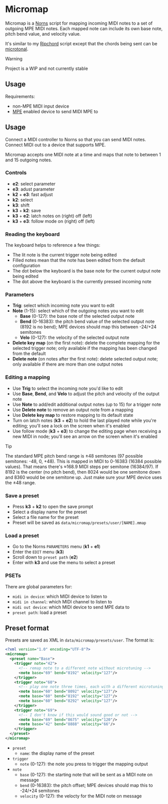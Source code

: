 # Micromap

Micromap is a [Norns](https://monome.org/docs/norns/) script for mapping incoming MIDI notes to a set of outgoing MPE MIDI notes. Each mapped note can include its own base note, pitch bend value, and velocity value.

It's similar to my [Ripchord](https://github.com/handeyeco/norns-ripchord) script except that the chords being sent can be [microtonal](https://en.wikipedia.org/wiki/Microtonality).

> [!WARNING]  
> Project is a WIP and not currently stable

## Usage

Requirements:
- non-MPE MIDI input device
- [MPE](https://en.wikipedia.org/wiki/MIDI#MIDI_Polyphonic_Expression) enabled device to send MIDI MPE to

## Usage

Connect a MIDI controller to Norns so that you can send MIDI notes. Connect MIDI out to a device that supports MPE.

Micromap accepts one MIDI note at a time and maps that note to between 1 and 15 outgoing notes.

### Controls

- **e2**: select parameter
- **e3**: adust parameter
- **k2** + **e3**: fast adjust
- **k2**: select
- **k3**: shift
- **k3** + **k2**: save
- **k3** + **e2**: latch notes on (right) off (left)
- **k3** + **e3**: follow mode on (right) off (left)

### Reading the keyboard

The keyboard helps to reference a few things:
- The lit note is the current trigger note being edited
- Filled notes mean that the note has been edited from the default configuration
- The dot below the keyboard is the base note for the current output note being edited
- The dot above the keyboard is the currently pressed incoming note

### Parameters

- **Trig**: select which incoming note you want to edit
- **Note** (1-15): select which of the outgoing notes you want to edit
  - **Base** (0-127): the base note of the selected output note
  - **Bend** (0-16383): the pitch bend value of the selected output note (8192 is no bend); MPE devices should map this between -24/+24 semitones
  - **Velo** (0-127): the velocity of the selected output note
- **Delete key map** (on the first note): delete the complete mapping for the selected trigger note; only available if the mapping has been changed from the default
- **Delete note** (on notes after the first note): delete selected output note; only available if there are more than one output notes

### Editing a mapping

- Use **Trig** to select the incoming note you'd like to edit
- Use **Base**, **Bend**, and **Velo** to adjust the pitch and velocity of the output note
- Use **Note** to add/edit additional output notes (up to 15) for a trigger note
- Use **Delete note** to remove an output note from a mapping
- Use **Delete key map** to restore mapping to its default state
- Turn on latch notes (**k3** + **e2**) to hold the last played note while you're editing; you'll see a lock on the screen when it's enabled
- Use follow mode (**k3** + **e3**) to change the editing page when receiving a new MIDI in node; you'll see an arrow on the screen when it's enabled

> [!TIP]  
> The standard MPE pitch bend range is ±48 semitones (97 possible semitones: -48, 0, +48). This is mapped in MIDI to 0-16383 (16384 possible values). That means there's ≈168.9 MIDI steps per semitone (16384/97). If 8192 is the center (no pitch bend), then 8024 would be one semitone down and 8360 would be one semitone up.
> Just make sure your MPE device uses the ±48 range.

### Save a preset

- Press **k3** + **k2** to open the save prompt
- Select a display name for the preset
- Select a file name for the preset
- Preset will be saved as `data/micromap/presets/user/[NAME].mmap`

### Load a preset

- Go to the Norns `PARAMETERS` menu (**k1** + **e1**)
- Enter the `EDIT` menu (**k3**)
- Scroll down to `preset path` (**e2**)
- Enter with **k3** and use the menu to select a preset

### PSETs

There are global parameters for:

- `midi in device`: which MIDI device to listen to
- `midi in channel`: which MIDI channel to listen to
- `midi out device`: which MIDI device to send MPE data to
- `preset path`: load a preset

## Preset format

Presets are saved as XML in `data/micromap/presets/user`. The format is:

``` XML
<?xml version="1.0" encoding="UTF-8"?>
<micromap>
  <preset name="Base">
    <trigger note="42">
      <!-- remap note to a different note without microtuning -->
      <note base="69" bend="8192" velocity="127"/>
    </trigger>
    <trigger note="60">
      <!-- play one note three times, each with a different microtuning -->
      <note base="60" bend="8092" velocity="127"/>
      <note base="60" bend="8192" velocity="127"/>
      <note base="60" bend="8292" velocity="127"/>
    </trigger>
    <trigger note="69">
      <!-- I don't know if this would sound good or not -->
      <note base="69" bend="8675" velocity="120"/>
      <note base="42" bend="8888" velocity="66"/>
    </trigger>
  </preset>
</micromap>
```

- `preset`
  - `name`: the display name of the preset
- `trigger`
  - `note` (0-127): the note you press to trigger the mapping output
- `note`
  - `base` (0-127): the starting note that will be sent as a MIDI note on message
  - `bend` (0-16383): the pitch offset; MPE devices should map this to -24/+24 semitones
  - `velocity` (0-127): the velocty for the MIDI note on message